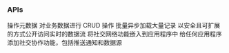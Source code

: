 ### APIs
操作元数据
对业务数据进行 CRUD 操作
批量异步加载大量记录
以安全且可扩展的方式公开访问实时的数据流
将社交网络功能嵌入到应用程序中
给任何应用程序添加社交协作功能，包括推送通知和数据源

